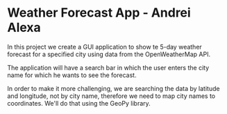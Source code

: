 # Weather Forecast App - Andrei Alexa

In this project we create a GUI application to show te 5-day weather forecast for a specified city using 
data from the OpenWeatherMap API.

The application will have a search bar in which the user enters the city name for which he wants to see 
the forecast.

In order to make it more challenging, we are searching the data by latitude and longitude, not by city 
name, therefore we need to map city names to coordinates. We'll do that using the GeoPy library.